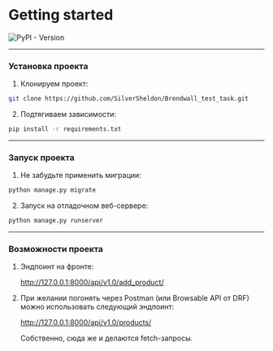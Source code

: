 # Getting started
![PyPI - Version](https://img.shields.io/pypi/v/django?style=for-the-badge&logo=django&logoColor=green&label=Django&labelColor=%23092E20&color=%2383B81A&cacheSeconds=https%3A%2F%2Fpypi.org%2Fproject%2FDjango%2F)

---

### Установка проекта

1. Клонируем проект:
```bash
git clone https://github.com/SilverSheldon/Brendwall_test_task.git
```
2. Подтягиваем зависимости:
```bash
pip install -r requirements.txt
```

---

### Запуск проекта
1. Не забудьте применить миграции:
```bash
python manage.py migrate
```
2. Запуск на отладочном веб-сервере:
```bash
python manage.py runserver
```

---

### Возможности проекта
1. Эндпоинт на фронте:

    http://127.0.0.1:8000/api/v1.0/add_product/

2. При желании погонять через Postman (или Browsable API от DRF) можно использовать следующий эндпоинт:

    http://127.0.0.1:8000/api/v1.0/products/

    Собственно, сюда же и делаются fetch-запросы.